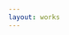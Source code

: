 ```yaml
---
layout: works
---
```

<!--
<iframe width="100%" height="800" scrolling="no" frameborder="no" src="https://w.soundcloud.com/player/?url=https%3A//api.soundcloud.com/playlists/122228770&amp;auto_play=false&amp;hide_related=false&amp;show_comments=true&amp;show_user=false&amp;show_reposts=false&amp;visual=false"></iframe>
-->
